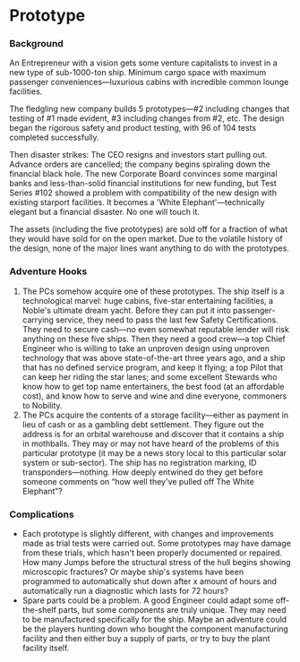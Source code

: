 # Prototype

### Background

An Entrepreneur with a vision gets some venture capitalists to invest in a new type of sub-1000-ton ship. Minimum cargo space with maximum passenger conveniences—luxurious cabins with incredible common lounge facilities.

The fledgling new company builds 5 prototypes—#2 including changes that testing of #1 made evident, #3 including changes from #2, etc. The design began the rigorous safety and product testing, with 96 of 104 tests completed successfully.

Then disaster strikes: The CEO resigns and investors start pulling out. Advance orders are cancelled; the company begins spiraling down the financial black hole. The new Corporate Board convinces some marginal banks and less-than-solid financial institutions for new funding, but Test Series #102 showed a problem with compatibility of the new design with existing starport facilities. It becomes a 'White Elephant'—technically elegant but a financial disaster. No one will touch it.

The assets (including the five prototypes) are sold off for a fraction of what they would have sold for on the open market. Due to the volatile history of the design, none of the major lines want anything to do with the prototypes.

### Adventure Hooks

1. The PCs somehow acquire one of these prototypes. The ship itself is a technological marvel: huge cabins, five-star entertaining facilities, a Noble's ultimate dream yacht. Before they can put it into passenger-carrying service, they need to pass the last few Safety Certifications. They need to secure cash—no even somewhat reputable lender will risk anything on these five ships. Then they need a good crew—a top Chief Engineer who is willing to take an unproven design using unproven technology that was above state-of-the-art three years ago, and a ship that has no defined service program, and keep it flying; a top Pilot that can keep her riding the star lanes; and some excellent Stewards who know how to get top name entertainers, the best food (at an affordable cost), and know how to serve and wine and dine everyone, commoners to Nobility.
2. The PCs acquire the contents of a storage facility—either as payment in lieu of cash or as a gambling debt settlement. They figure out the address is for an orbital warehouse and discover that it contains a ship in mothballs. They may or may not have heard of the problems of this particular prototype (it may be a news story local to this particular solar system or sub-sector). The ship has no registration marking, ID transponders—nothing. How deeply entwined do they get before someone comments on “how well they've pulled off The White Elephant”?

### Complications

- Each prototype is slightly different, with changes and improvements made as trial tests were carried out. Some prototypes may have damage from these trials, which hasn't been properly documented or repaired. How many Jumps before the structural stress of the hull begins showing microscopic fractures? Or maybe ship's systems have been programmed to automatically shut down after x amount of hours and automatically run a diagnostic which lasts for 72 hours?
- Spare parts could be a problem. A good Engineer could adapt some off-the-shelf parts, but some components are truly unique. They may need to be manufactured specifically for the ship. Maybe an adventure could be the players hunting down who bought the component manufacturing facility and then either buy a supply of parts, or try to buy the plant facility itself.